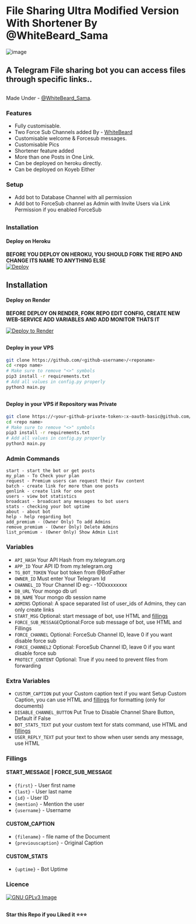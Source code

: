 # File Sharing Ultra Modified Version With Shortener By @WhiteBeard_Sama

![image](https://github.com/Sahil0976/Multi-ForceSub_3buttons/assets/97865856/f590a80a-f80c-40bb-b583-a6e114122f3d)

## A Telegram File sharing bot you can access files through specific links..

##

Made Under - [@WhiteBeard_Sama](https://t.me/WhiteBeard_Sama).



### Features
- Fully customisable.
- Two Force Sub Channels added By - [WhiteBeard](https://t.me/WhiteBeard_Sama)
- Customisable welcome & Forcesub messages.
- Customisable Pics
- Shortener feature added
- More than one Posts in One Link.
- Can be deployed on heroku directly.
- Can be deployed on Koyeb Either

### Setup

- Add bot to Database Channel with all permission
- Add bot to ForceSub channel as Admin with Invite Users via Link Permission if you enabled ForceSub 

##
### Installation
#### Deploy on Heroku
**BEFORE YOU DEPLOY ON HEROKU, YOU SHOULD FORK THE REPO AND CHANGE ITS NAME TO ANYTHING ELSE**<br>
[![Deploy](https://www.herokucdn.com/deploy/button.svg)](https://heroku.com/deploy)</br>

##
## Installation
#### Deploy on Render
<b>BEFORE DEPLOY ON RENDER, FORK REPO EDIT CONFIG, CREATE NEW WEB-SERVICE ADD VARIABLES AND ADD MONITOR THATS IT</b>

[![Deploy to Render](https://render.com/images/deploy-to-render-button.svg)](https://render.com)

##
#### Deploy in your VPS
````bash
git clone https://github.com/<github-username>/<reponame>
cd <repo name>
# Make sure to remove "<>" symbols
pip3 install -r requirements.txt
# Add all values in config.py properly
python3 main.py
````
##
#### Deploy in your VPS if Repository was Private
````bash
git clone https://<your-github-private-token>:x-oauth-basic@github.com/<github-username>/<repo-name>
cd <repo name>
# Make sure to remove "<>" symbols
pip3 install -r requirements.txt
# Add all values in config.py properly
python3 main.py
````

### Admin Commands

```
start - start the bot or get posts
my_plan - To Check your plan
request - Premium users can request their Fav content
batch - create link for more than one posts
genlink - create link for one post
users - view bot statistics
broadcast - broadcast any messages to bot users
stats - checking your bot uptime
about - about bot
help - help regarding bot
add_premium - (Owner Only) To add Admins
remove_premium - (Owner Only) Delete Admins
list_premium - (Owner Only) Show Admin List
```

### Variables

* `API_HASH` Your API Hash from my.telegram.org
* `APP_ID` Your API ID from my.telegram.org
* `TG_BOT_TOKEN` Your bot token from @BotFather
* `OWNER_ID` Must enter Your Telegram Id
* `CHANNEL_ID` Your Channel ID eg:- -100xxxxxxxx
* `DB_URL` Your mongo db url
* `DB_NAME` Your mongo db session name
* `ADMINS` Optional: A space separated list of user_ids of Admins, they can only create links
* `START_MSG` Optional: start message of bot, use HTML and <a href='https://github.com/codexbotz/File-Sharing-Bot/blob/main/README.md#start_message'>fillings</a>
* `FORCE_SUB_MESSAGE`Optional:Force sub message of bot, use HTML and Fillings
* `FORCE_CHANNEL` Optional: ForceSub Channel ID, leave 0 if you want disable force sub
* `FORCE_CHANNEL2` Optional: ForceSub Channel ID, leave 0 if you want disable force sub
* `PROTECT_CONTENT` Optional: True if you need to prevent files from forwarding

### Extra Variables

* `CUSTOM_CAPTION` put your Custom caption text if you want Setup Custom Caption, you can use HTML and <a href='https://github.com/CodeXBotz/File-Sharing-Bot/blob/main/README.md#custom_caption'>fillings</a> for formatting (only for documents)
* `DISABLE_CHANNEL_BUTTON` Put True to Disable Channel Share Button, Default if False
* `BOT_STATS_TEXT` put your custom text for stats command, use HTML and <a href='https://github.com/codexbotz/File-Sharing-Bot/blob/main/README.md#custom_stats'>fillings</a>
* `USER_REPLY_TEXT` put your text to show when user sends any message, use HTML


### Fillings
#### START_MESSAGE | FORCE_SUB_MESSAGE

* `{first}` - User first name
* `{last}` - User last name
* `{id}` - User ID
* `{mention}` - Mention the user
* `{username}` - Username

#### CUSTOM_CAPTION

* `{filename}` - file name of the Document
* `{previouscaption}` - Original Caption

#### CUSTOM_STATS

* `{uptime}` - Bot Uptime


### Licence
[![GNU GPLv3 Image](https://www.gnu.org/graphics/gplv3-127x51.png)](http://www.gnu.org/licenses/gpl-3.0.en.html)
##

   **Star this Repo if you Liked it ⭐⭐⭐**

